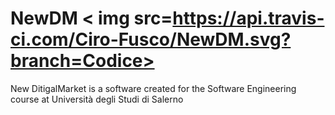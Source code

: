 # NewDM < img src=https://api.travis-ci.com/Ciro-Fusco/NewDM.svg?branch=Codice>
New DitigalMarket is a software created for the Software Engineering course at Università degli Studi di Salerno

